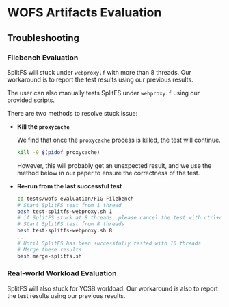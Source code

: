 # WOFS Artifacts Evaluation



## Troubleshooting

### Filebench Evaluation

SplitFS will stuck under `webproxy.f` with more than 8 threads. Our workaround is to report the test results using our previous results. 

The user can also manually tests SplitFS under `webproxy.f` using our provided scripts.

There are two methods to resolve stuck issue:

- **Kill the `proxycache`**

    We find that once the `proxycache` process is killed, the test will continue. 

    ```bash
    kill -9 $(pidof proxycache)
    ```

    However, this will probably get an unexpected result, and we use the method below in our paper to ensure the correctness of the test.

- **Re-run from the last successful test**
    ```bash
    cd tests/wofs-evaluation/FIG-Filebench
    # Start SplitFS test from 1 thread
    bash test-splitfs-webproxy.sh 1
    # if SplitFS stuck at 8 threads, please cancel the test with ctrl+c
    # Start SplitFS test from 8 threads
    bash test-splitfs-webproxy.sh 8
    ...
    # Until SplitFS has been successfully tested with 16 threads
    # Merge these results
    bash merge-splitfs.sh
    ```

### Real-world Workload Evaluation

SplitFS will also stuck for YCSB workload. Our workaround is also to report the test results using our previous results.